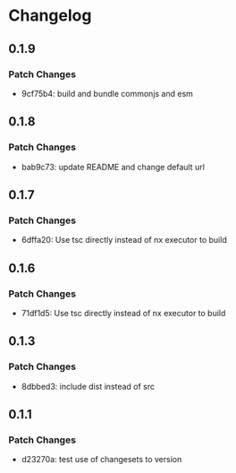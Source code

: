 # Changelog

## 0.1.9

### Patch Changes

- 9cf75b4: build and bundle commonjs and esm

## 0.1.8

### Patch Changes

- bab9c73: update README and change default url

## 0.1.7

### Patch Changes

- 6dffa20: Use tsc directly instead of nx executor to build

## 0.1.6

### Patch Changes

- 71df1d5: Use tsc directly instead of nx executor to build

## 0.1.3

### Patch Changes

- 8dbbed3: include dist instead of src

## 0.1.1

### Patch Changes

- d23270a: test use of changesets to version
